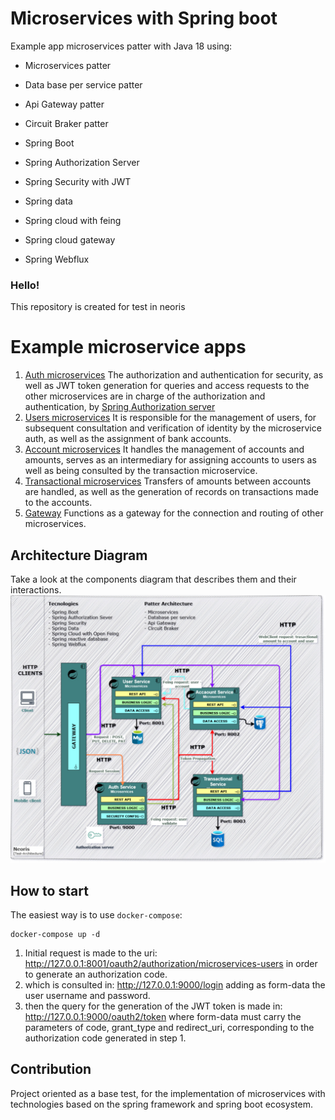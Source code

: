 # Microservices with Spring boot
Example app microservices patter with Java 18 using:

- Microservices patter
- Data base per service patter
- Api Gateway patter
- Circuit Braker patter

- Spring Boot
- Spring Authorization Server
- Spring Security with JWT
- Spring data
- Spring cloud with feing
- Spring cloud gateway
- Spring Webflux

### Hello!

This repository is created for test in neoris



# Example microservice apps

1. [Auth microservices](/microservices-auth) The authorization and authentication for security, as well as JWT token generation for queries and access requests to the other microservices are in charge of the authorization and authentication, by [Spring Authorization server](https://spring.io/projects/spring-authorization-server)
2. [Users microservices](/microservices-users) It is responsible for the management of users, for subsequent consultation and verification of identity by the microservice auth, as well as the assignment of bank accounts.
3. [Account microservices](/microservices-accounts) It handles the management of accounts and amounts, serves as an intermediary for assigning accounts to users as well as being consulted by the transaction microservice.
4. [Transactional microservices](/microservices-transactional) Transfers of amounts between accounts are handled, as well as the generation of records on transactions made to the accounts.
5. [Gateway](/gateway) Functions as a gateway for the connection and routing of other microservices.

## Architecture Diagram

Take a look at the components diagram that describes them and their interactions.
![microservices-test-example](/test-neoris-diagram.jpg)

## How to start

The easiest way is to use `docker-compose`:

```
docker-compose up -d
```

1. Initial request is made to the uri: http://127.0.0.1:8001/oauth2/authorization/microservices-users in order to generate an authorization code.
2. which is consulted in: http://127.0.0.1:9000/login adding as form-data the user username and password.
3. then the query for the generation of the JWT token is made in: http://127.0.0.1:9000/oauth2/token where form-data must carry the parameters of code, grant_type and redirect_uri, corresponding to the authorization code generated in step 1.



## Contribution

Project oriented as a base test, for the implementation of microservices with technologies based on the spring framework and spring boot ecosystem.